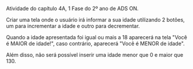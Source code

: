 Atividade do capítulo 4A, 1 Fase do 2º ano de ADS ON.

Criar uma tela onde o usuário irá informar a sua idade utilizando 2 botões, um para incrementar a idade e outro para decrementar.

Quando a idade apresentada foi igual ou mais a 18 aparecerá na tela "Você é MAIOR de idade!", caso contrário, aparecerá "Você é MENOR de idade".

Além disso, não será possível inserir uma idade menor que 0 e maior que 130.
